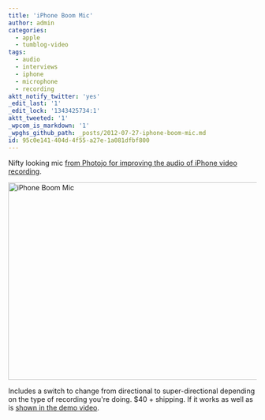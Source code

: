 ```yaml
---
title: 'iPhone Boom Mic'
author: admin
categories:
  - apple
  - tumblog-video
tags:
  - audio
  - interviews
  - iphone
  - microphone
  - recording
aktt_notify_twitter: 'yes'
_edit_last: '1'
_edit_lock: '1343425734:1'
aktt_tweeted: '1'
_wpcom_is_markdown: '1'
_wpghs_github_path: _posts/2012-07-27-iphone-boom-mic.md
id: 95c0e141-404d-4f55-a27e-1a081dfbf800
---
```

<p>Nifty looking mic <a href="http://photojojo.com/store/awesomeness/iphone-boom-mic/">from Photojo for improving the audio of iPhone video recording</a>.</p>
<p><a href="https://chrisenns.com/wp-content/uploads/2012/07/iphone-boom-mic.jpg"><img src="https://chrisenns.com/wp-content/uploads/2012/07/iphone-boom-mic-600x400.jpg" alt="iPhone Boom Mic" title="iPhone Boom Mic" width="600" height="400" class="aligncenter size-large wp-image-20610" /></a></p>
<p>Includes a switch to change from directional to super-directional depending on the type of recording you're doing. $40 + shipping. If it works as well as is <a href="http://photojojo.com/store/awesomeness/iphone-boom-mic/">shown in the demo video</a>.</p>
